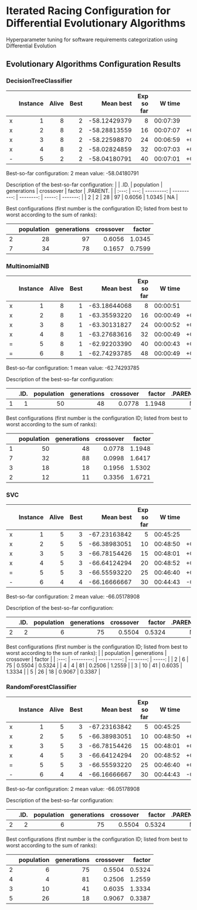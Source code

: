 # Iterated Racing Configuration for Differential Evolutionary Algorithms

Hyperparameter tuning for software requirements categorization using Differential Evolution

## Evolutionary Algorithms Configuration Results

### DecisionTreeClassifier

|       | Instance | Alive | Best |    Mean best | Exp so far |   W time |   rho | KenW |   Qvar |
| :---: | -------: | ----: | ---: | -----------: | ---------: | -------: | ----: | ---: | -----: |
|   x   |        1 |     8 |    2 | -58.12429379 |          8 | 00:07:39 |    NA |   NA |     NA |
|   x   |        2 |     8 |    2 | -58.28813559 |         16 | 00:07:07 | +0.81 | 0.90 | 0.2449 |
|   x   |        3 |     8 |    2 | -58.22598870 |         24 | 00:06:59 | +0.76 | 0.84 | 0.1995 |
|   x   |        4 |     8 |    2 | -58.02824859 |         32 | 00:07:03 | +0.80 | 0.85 | 0.1602 |
|   -   |        5 |     2 |    2 | -58.04180791 |         40 | 00:07:01 | +0.20 | 0.36 | 0.4000 |

Best-so-far configuration: 2
mean value: -58.04180791

Description of the best-so-far configuration:
|       | .ID. | population | generations | crossover | factor | .PARENT. |
| :---: | ---: | ---------: | ----------: | --------: | -----: | -------: |
|   2   |    2 |         28 |          97 |    0.6056 | 1.0345 |       NA |

Best configurations (first number is the configuration ID; listed from best to worst according to the sum of ranks):

|       | population | generations | crossover | factor |
| :---: | ---------: | ----------: | --------: | -----: |
|   2   |         28 |          97 |    0.6056 | 1.0345 |
|   7   |         34 |          78 |    0.1657 | 0.7599 |

### MultinomialNB

|       | Instance | Alive | Best |    Mean best | Exp so far |   W time |   rho | KenW |   Qvar |
| :---: | -------: | ----: | ---: | -----------: | ---------: | -------: | ----: | ---: | -----: |
|   x   |        1 |     8 |    1 | -63.18644068 |          8 | 00:00:51 |    NA |   NA |     NA |
|   x   |        2 |     8 |    1 | -63.35593220 |         16 | 00:00:49 | +0.39 | 0.70 | 0.6552 |
|   x   |        3 |     8 |    1 | -63.30131827 |         24 | 00:00:52 | +0.08 | 0.38 | 0.7576 |
|   x   |        4 |     8 |    1 | -63.27683616 |         32 | 00:00:49 | +0.14 | 0.36 | 0.7402 |
|   =   |        5 |     8 |    1 | -62.92203390 |         40 | 00:00:43 | +0.04 | 0.23 | 0.8468 |
|   =   |        6 |     8 |    1 | -62.74293785 |         48 | 00:00:49 | +0.05 | 0.21 | 0.8784 |

Best-so-far configuration: 1
mean value: -62.74293785

Description of the best-so-far configuration:

|       | .ID. | population | generations | crossover | factor | .PARENT. |
| :---: | ---: | ---------: | ----------: | --------: | -----: | -------: |
|   1   |    1 |         50 |          48 |    0.0778 | 1.1948 |       NA |

Best configurations (first number is the configuration ID; listed from best to worst according to the sum of ranks):

|       | population | generations | crossover | factor |
| :---: | ---------: | ----------: | --------: | -----: |
|   1   |         50 |          48 |    0.0778 | 1.1948 |
|   7   |         32 |          88 |    0.0998 | 1.6417 |
|   3   |         18 |          18 |    0.1956 | 1.5302 |
|   2   |         12 |          11 |    0.3356 | 1.6721 |

### SVC

|       | Instance | Alive | Best |    Mean best | Exp so far |   W time |   rho | KenW |   Qvar |
| :---: | -------: | ----: | ---: | -----------: | ---------: | -------: | ----: | ---: | -----: |
|   x   |        1 |     5 |    3 | -67.23163842 |          5 | 00:45:25 |    NA |   NA |     NA |
|   x   |        2 |     5 |    5 | -66.38983051 |         10 | 00:48:50 | +0.41 | 0.71 | 0.2080 |
|   x   |        3 |     5 |    3 | -66.78154426 |         15 | 00:48:01 | +0.34 | 0.56 | 0.2418 |
|   x   |        4 |     5 |    3 | -66.64124294 |         20 | 00:48:52 | +0.28 | 0.46 | 0.2893 |
|   =   |        5 |     5 |    3 | -66.55593220 |         25 | 00:46:40 | +0.28 | 0.42 | 0.2687 |
|   -   |        6 |     4 |    4 | -66.16666667 |         30 | 00:44:43 | -0.19 | 0.01 | 0.8539 |

Best-so-far configuration: 2
mean value: -66.05178908

Description of the best-so-far configuration:

|       | .ID. | population | generations | crossover | factor | .PARENT. |
| :---: | ---: | ---------: | ----------: | --------: | -----: | -------: |
|   2   |    2 |          6 |          75 |    0.5504 | 0.5324 |       NA |

Best configurations (first number is the configuration ID; listed from best to worst according to the sum of ranks):
|       | population | generations | crossover | factor |
| :---: | ---------: | ----------: | --------: | -----: |
|   2   |          6 |          75 |    0.5504 | 0.5324 |
|   4   |          4 |          81 |    0.2506 | 1.2559 |
|   3   |         10 |          41 |    0.6035 | 1.3334 |
|   5   |         26 |          18 |    0.9067 | 0.3387 |

### RandomForestClassifier

|       | Instance | Alive | Best |    Mean best | Exp so far |   W time |   rho | KenW |   Qvar |
| :---: | -------: | ----: | ---: | -----------: | ---------: | -------: | ----: | ---: | -----: |
|   x   |        1 |     5 |    3 | -67.23163842 |          5 | 00:45:25 |    NA |   NA |     NA |
|   x   |        2 |     5 |    5 | -66.38983051 |         10 | 00:48:50 | +0.41 | 0.71 | 0.2080 |
|   x   |        3 |     5 |    3 | -66.78154426 |         15 | 00:48:01 | +0.34 | 0.56 | 0.2418 |
|   x   |        4 |     5 |    3 | -66.64124294 |         20 | 00:48:52 | +0.28 | 0.46 | 0.2893 |
|   =   |        5 |     5 |    3 | -66.55593220 |         25 | 00:46:40 | +0.28 | 0.42 | 0.2687 |
|   -   |        6 |     4 |    4 | -66.16666667 |         30 | 00:44:43 | -0.19 | 0.01 | 0.8539 |

Best-so-far configuration: 2
mean value: -66.05178908

Description of the best-so-far configuration:

|       | .ID. | population | generations | crossover | factor | .PARENT. |
| :---: | ---: | ---------: | ----------: | --------: | -----: | -------: |
|   2   |    2 |          6 |          75 |    0.5504 | 0.5324 |       NA |


Best configurations (first number is the configuration ID; listed from best to worst according to the sum of ranks):

|       | population | generations | crossover | factor |
| :---: | ---------: | ----------: | --------: | -----: |
|   2   |          6 |          75 |    0.5504 | 0.5324 |
|   4   |          4 |          81 |    0.2506 | 1.2559 |
|   3   |         10 |          41 |    0.6035 | 1.3334 |
|   5   |         26 |          18 |    0.9067 | 0.3387 |

